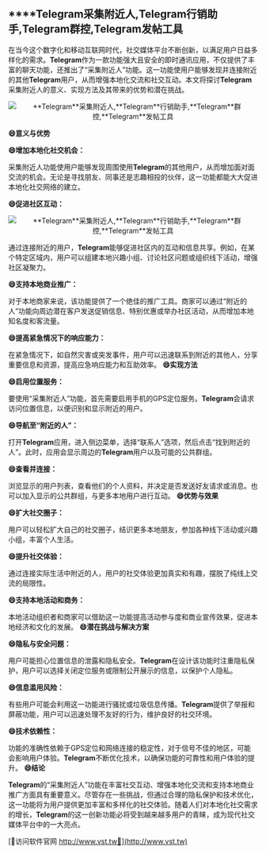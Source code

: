 ## ****Telegram**采集附近人,**Telegram**行销助手,**Telegram**群控,**Telegram**发帖工具**

在当今这个数字化和移动互联网时代，社交媒体平台不断创新，以满足用户日益多样化的需求。**Telegram**作为一款功能强大且安全的即时通讯应用，不仅提供了丰富的聊天功能，还推出了“采集附近人”功能。这一功能使用户能够发现并连接附近的其他**Telegram**用户，从而增强本地化交流和社交互动。本文将探讨**Telegram**采集附近人的意义、实现方法及其带来的优势和潜在挑战。

 <center><img src="https://vst.tw/MP4/tuiguang/png/5.png" alt="**Telegram**采集附近人,**Telegram**行销助手,**Telegram**群控,**Telegram**发帖工具"></center>

**😄意义与优势**

**😄增加本地化社交机会：**

采集附近人功能使用户能够发现周围使用**Telegram**的其他用户，从而增加面对面交流的机会。无论是寻找朋友、同事还是志趣相投的伙伴，这一功能都能大大促进本地化社交网络的建立。

**😄促进社区互动：**

 <center><img src="https://vst.tw/MP4/tuiguang/png/8.png" alt="**Telegram**采集附近人,**Telegram**行销助手,**Telegram**群控,**Telegram**发帖工具"></center>

通过连接附近的用户，**Telegram**能够促进社区内的互动和信息共享。例如，在某个特定区域内，用户可以组建本地兴趣小组、讨论社区问题或组织线下活动，增强社区凝聚力。

**😄支持本地商业推广：**

对于本地商家来说，该功能提供了一个绝佳的推广工具。商家可以通过“附近的人”功能向周边潜在客户发送促销信息、特别优惠或举办社区活动，从而增加本地知名度和客流量。

**😄提高紧急情况下的响应能力：**

在紧急情况下，如自然灾害或突发事件，用户可以迅速联系到附近的其他人，分享重要信息和资源，提高应急响应能力和互助效率。
**😄实现方法**

**😄启用位置服务：**

要使用“采集附近人”功能，首先需要启用手机的GPS定位服务。**Telegram**会请求访问位置信息，以便识别和显示附近的用户。

**😄导航至“附近的人”：**

打开**Telegram**应用，进入侧边菜单，选择“联系人”选项，然后点击“找到附近的人”。此时，应用会显示周边的**Telegram**用户以及可能的公共群组。

**😄查看并连接：**

浏览显示的用户列表，查看他们的个人资料，并决定是否发送好友请求或消息。也可以加入显示的公共群组，与更多本地用户进行互动。
**😄优势与效果**

**😄扩大社交圈子：**

用户可以轻松扩大自己的社交圈子，结识更多本地朋友，参加各种线下活动或兴趣小组，丰富个人生活。

**😄提升社交体验：**

通过连接实际生活中附近的人，用户的社交体验更加真实和有趣，摆脱了纯线上交流的局限性。

**😄支持本地活动和商务：**

本地活动组织者和商家可以借助这一功能提高活动参与度和商业宣传效果，促进本地经济和文化的发展。
**😄潜在挑战与解决方案**

**😄隐私与安全问题：**

用户可能担心位置信息的泄露和隐私安全。**Telegram**在设计该功能时注重隐私保护，用户可以选择关闭定位服务或限制公开展示的信息，以保护个人隐私。

**😄信息滥用风险：**

有些用户可能会利用这一功能进行骚扰或垃圾信息传播。**Telegram**提供了举报和屏蔽功能，用户可以迅速处理不友好的行为，维护良好的社交环境。

**😄技术依赖性：**

功能的准确性依赖于GPS定位和网络连接的稳定性，对于信号不佳的地区，可能会影响用户体验。**Telegram**不断优化技术，以确保功能的可靠性和用户体验的提升。
**😄结论**

**Telegram**的“采集附近人”功能在丰富社交互动、增强本地化交流和支持本地商业推广方面具有重要意义。尽管存在一些挑战，但通过合理的隐私保护和技术优化，这一功能将为用户提供更加丰富和多样化的社交体验。随着人们对本地化社交需求的增长，**Telegram**的这一创新功能必将受到越来越多用户的青睐，成为现代社交媒体平台中的一大亮点。


[👻访问软件官网 http://www.vst.tw👻](http://www.vst.tw)
